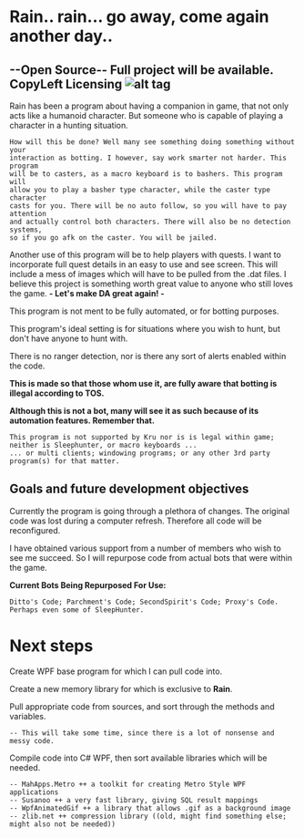 # Rain.. rain... go away, come again another day..
## --Open Source-- Full project will be available. CopyLeft Licensing ![alt tag](https://upload.wikimedia.org/wikipedia/commons/thumb/8/8b/Copyleft.svg/512px-Copyleft.svg.png)
Rain has been a program about having a companion in game, that not only acts like a humanoid character. But someone who is capable of playing a character in a hunting situation. 

    How will this be done? Well many see something doing something without your
    interaction as botting. I however, say work smarter not harder. This program
    will be to casters, as a macro keyboard is to bashers. This program will 
    allow you to play a basher type character, while the caster type character
    casts for you. There will be no auto follow, so you will have to pay attention
    and actually control both characters. There will also be no detection systems,
    so if you go afk on the caster. You will be jailed. 

Another use of this program will be to help players with quests. I want to incorporate full quest details in an easy to use and see screen. This will include a mess of images which will have to be pulled from the .dat files. I believe this project is something worth great value to anyone who still loves the game. **- Let's make DA great again! -**

This program is not ment to be fully automated, or for botting purposes. 

This program's ideal setting is for situations where you wish to hunt, but don't have anyone to hunt with.  

There is no ranger detection, nor is there any sort of alerts enabled within the code.

**This is made so that those whom use it, are fully aware that botting is illegal according to TOS.** 

**Although this is not a bot, many will see it as such because of its automation features. Remember that.**

    This program is not supported by Kru nor is is legal within game; neither is Sleephunter, or macro keyboards ...
    ... or multi clients; windowing programs; or any other 3rd party program(s) for that matter.

## Goals and future development objectives
Currently the program is going through a plethora of changes. The original code was lost during a computer refresh. Therefore all 
code will be reconfigured. 

I have obtained various support from a number of members who wish to see me succeed. So I will repurpose code from
actual bots that were within the game.

**Current Bots Being Repurposed For Use:**

    Ditto's Code; Parchment's Code; SecondSpirit's Code; Proxy's Code. Perhaps even some of SleepHunter.

# Next steps
Create WPF base program for which I can pull code into. 

Create a new memory library for which is exclusive to **Rain**.

Pull appropriate code from sources, and sort through the methods and variables.

    -- This will take some time, since there is a lot of nonsense and messy code.
    
Compile code into C# WPF, then sort available libraries which will be needed.

    -- MahApps.Metro ++ a toolkit for creating Metro Style WPF applications
    -- Susanoo ++ a very fast library, giving SQL result mappings
    -- WpfAnimatedGif ++ a library that allows .gif as a background image
    -- zlib.net ++ compression library ((old, might find something else; might also not be needed))
